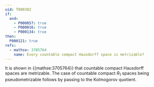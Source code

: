 ```yaml
---
uid: T000302
if:
  and:
    - P000057: true
    - P000016: true
    - P000134: true
then:
  P000121: true
refs:
  - mathse: 3705764
    name: Every countable compact Hausdorff space is metrizable?
---
```


It is shown in {{mathse:3705764}} that countable compact Hausdorff spaces are metrizable.  The case of countable compact $R_1$ spaces being pseudometrizable follows by passing to the Kolmogorov quotient.
